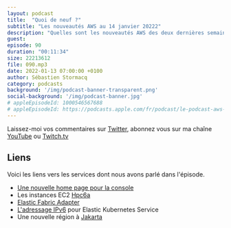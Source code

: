 ```yaml
---
layout: podcast
title:  "Quoi de neuf ?"
subtitle: "Les nouveautés AWS au 14 janvier 20222"
description: "Quelles sont les nouveautés AWS des deux dernières semaines ? Dans cet épisode, nous parlons encore une fois de IPv6, mais cette fois au sujet de Kubernetes. Il y a aussi une nouvelle région en indonésie, une nouvelle page d'acceuil sur la console et un nouveau type d'instance pour le calcul haute performance. "
guest:
episode: 90
duration: "00:11:34"
size: 22213612
file: 090.mp3
date: 2022-01-13 07:00:00 +0100   
author: Sébastien Stormacq
category: podcasts
background: '/img/podcast-banner-transparent.png'
social-background: '/img/podcast-banner.jpg'
# appleEpisodeId: 1000546567688
# appleEpisodeId: https://podcasts.apple.com/fr/podcast/le-podcast-aws-en-français/id1452118442
---
```


Laissez-moi vos commentaires sur [Twitter](https://twitter.com/sebsto), abonnez vous sur ma chaîne [YouTube](https://www.youtube.com/sebsto) ou [Twitch.tv](https://www.twitch.tv/sebAWS)

## Liens

Voici les liens vers les services dont nous avons parlé dans l'épisode.

- [Une nouvelle home page pour la console](https://aws.amazon.com/blogs/aws/a-new-aws-console-home-experience/)
- Les instances EC2 [Hpc6a](https://aws.amazon.com/blogs/aws/new-amazon-ec2-hpc6a-instance-optimized-for-high-performance-computing/)
- [Elastic Fabric Adapter](https://aws.amazon.com/hpc/efa/)
- [L'adressage IPv6](https://aws.amazon.com/blogs/aws/amazon-elastic-kubernetes-service-adds-ipv6-networking/) pour Elastic Kubernetes Service
- Une nouvelle région à [Jakarta](https://aws.amazon.com/blogs/aws/now-open-aws-asia-pacific-jakarta-region/)
